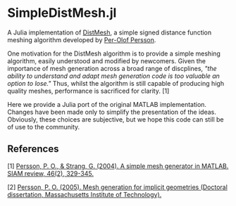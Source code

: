 # SimpleDistMesh.jl

A Julia implementation of [DistMesh](http://persson.berkeley.edu/distmesh/), a simple signed distance function meshing algorithm developed by [Per-Olof Persson](http://persson.berkeley.edu/).

One motivation for the DistMesh algorithm is to provide a simple meshing algorithm, easily understood and modified by newcomers. Given the importance of mesh generation across a broad range of discplines, _"the ability to understand and adapt mesh generation code is too valuable an option to lose."_ Thus, whilst the algorithm is still capable of producing high quality meshes, performance is sacrificed for clarity. [1]

Here we provide a Julia port of the original MATLAB implementation. Changes have been made only to simplify the presentation of the ideas. Obviously, these choices are subjective, but we hope this code can still be of use to the community.

## References
[1] [Persson, P. O., & Strang, G. (2004). A simple mesh generator in MATLAB. SIAM review, 46(2), 329-345.](https://doi.org/10.1137/S0036144503429121)

[2] [Persson, P. O. (2005). Mesh generation for implicit geometries (Doctoral dissertation, Massachusetts Institute of Technology).](http://dspace.mit.edu/handle/1721.1/27866)